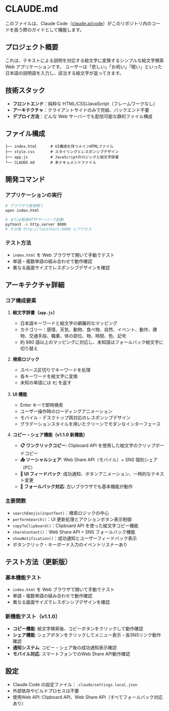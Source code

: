 # CLAUDE.md

このファイルは、Claude Code（[claude.ai/code](https://claude.ai/code)）がこのリポジトリ内のコードを扱う際のガイドとして機能します。

## プロジェクト概要

これは、テキストによる説明を対応する絵文字に変換するシンプルな絵文字検索 Web アプリケーションです。
ユーザーは「悲しい」「お祝い」「眠い」といった日本語の説明語を入力し、該当する絵文字が返ってきます。

## 技術スタック

- **フロントエンド**：純粋な HTML/CSS/JavaScript（フレームワークなし）
- **アーキテクチャ**：クライアントサイドのみで完結、バックエンド不要
- **デプロイ方法**：どんな Web サーバーでも配信可能な静的ファイル構成

## ファイル構成

```
├── index.html      # UI構成を持つメインHTMLファイル
├── style.css       # スタイリングとレスポンシブデザイン
├── app.js          # JavaScriptのロジックと絵文字辞書
└── CLAUDE.md       # 本ドキュメントファイル
```

## 開発コマンド

### アプリケーションの実行

```bash
# ブラウザで直接開く
open index.html

# または簡易HTTPサーバーで起動
python3 -m http.server 8000
# その後 http://localhost:8000 にアクセス
```

### テスト方法

- `index.html` を Web ブラウザで開いて手動でテスト
- 単語・複数単語の組み合わせで動作確認
- 異なる画面サイズでレスポンシブデザインを確認

## アーキテクチャ詳細

### コア構成要素

1. **絵文字辞書（`app.js`）**

   - 日本語キーワードと絵文字の網羅的なマッピング
   - カテゴリー：感情、天気、動物、食べ物、自然、イベント、動作、建物、交通手段、職業、体の部位、物、時間、色、記号
   - 約 880 語以上のマッピングに対応し、未知語はフォールバック絵文字に切り替え

2. **検索ロジック**

   - スペース区切りでキーワードを処理
   - 各キーワードを絵文字に変換
   - 未知の単語には `❓🤔` を返す

3. **UI 機能**

   - Enter キーで即時検索
   - ユーザー操作時のローディングアニメーション
   - モバイル・デスクトップ両対応のレスポンシブデザイン
   - グラデーションスタイルを用いたクリーンでモダンなインターフェース

4. **コピー・シェア機能（v1.1.0 新機能）**

   - **📋 ワンクリックコピー**: Clipboard API を使用した絵文字のクリップボードコピー
   - **📤 ソーシャルシェア**: Web Share API（モバイル）+ SNS 個別シェア（PC）
   - **🎨 UI フィードバック**: 成功通知、ボタンアニメーション、一時的なテキスト変更
   - **🔄 フォールバック対応**: 古いブラウザでも基本機能が動作

### 主要関数

- `searchEmojis(inputText)`：検索ロジックの中心
- `performSearch()`：UI 更新処理とアクションボタン表示制御
- `copyToClipboard()`：Clipboard API を使った絵文字コピー機能
- `shareContent()`：Web Share API + SNS フォールバック機能
- `showNotification()`：成功通知とユーザーフィードバック表示
- ボタンクリック・キーボード入力のイベントリスナーあり

## テスト方法（更新版）

### 基本機能テスト
- `index.html` を Web ブラウザで開いて手動でテスト
- 単語・複数単語の組み合わせで動作確認
- 異なる画面サイズでレスポンシブデザインを確認

### 新機能テスト（v1.1.0）
- **コピー機能**: 絵文字検索後、コピーボタンをクリックして動作確認
- **シェア機能**: シェアボタンをクリックしてメニュー表示・各SNSリンク動作確認
- **通知システム**: コピー・シェア後の成功通知表示確認
- **モバイル対応**: スマートフォンでのWeb Share API動作確認

## 設定

- Claude Code の設定ファイル：`.claude/settings.local.json`
- 外部依存やビルドプロセスは不要
- 使用Web API: Clipboard API、Web Share API（すべてフォールバック対応あり）
